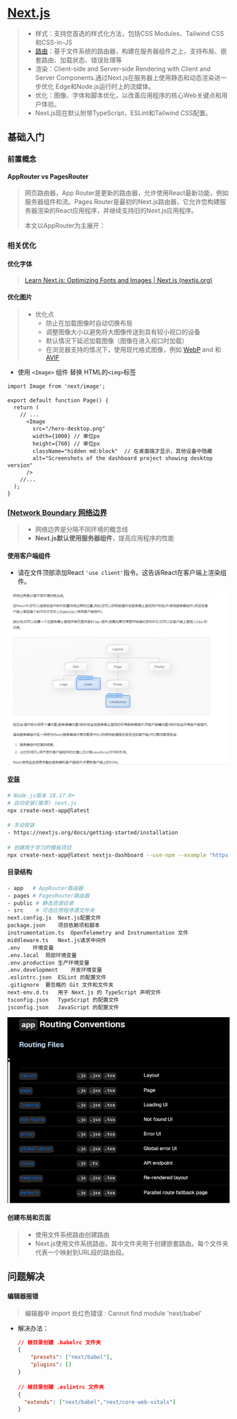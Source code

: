 # [Next.js](https://nextjs.org/)

> - 样式：支持您首选的样式化方法，包括CSS Modules、Tailwind CSS和CSS-in-JS
> - [路由](https://nextjs.org/docs/app/building-your-application/routing)：基于文件系统的路由器，构建在服务器组件之上，支持布局、嵌套路由、加载状态、错误处理等
> - 渲染：Client-side and Server-side Rendering with Client and Server Components.通过Next.js在服务器上使用静态和动态渲染进一步优化 Edge和Node.js运行时上的流媒体。
> - 优化：图像、字体和脚本优化，以改善应用程序的核心Web关键点和用户体验。
> - Next.js现在默认附带TypeScript，ESLint和Tailwind CSS配置。





## 基础入门

### 前置概念

#### AppRouter vs PagesRouter

> 网页路由器，App Router是更新的路由器，允许使用React最新功能，例如服务器组件和流。Pages Router是最初的Next.js路由器，它允许您构建服务器渲染的React应用程序，并继续支持旧的Next.js应用程序。
>
> 本文以AppRouter为主展开：



### 相关优化

#### 优化字体

> [Learn Next.js: Optimizing Fonts and Images | Next.js (nextjs.org)](https://nextjs.org/learn/dashboard-app/optimizing-fonts-images)



#### 优化图片

> - 优化点
>   - 防止在加载图像时自动切换布局
>   - 调整图像大小以避免将大图像传送到具有较小视口的设备
>   - 默认情况下延迟加载图像（图像在进入视口时加载）
>   - 在浏览器支持的情况下，使用现代格式图像，例如 [WebP](https://developer.mozilla.org/en-US/docs/Web/Media/Formats/Image_types#webp) and 和 [AVIF](https://developer.mozilla.org/en-US/docs/Web/Media/Formats/Image_types#avif_image)

- 使用 `<Image>` 组件 替换 HTML的`<img>`标签

```react
import Image from 'next/image';

export default function Page() {
  return (
    // ...
      <Image
        src="/hero-desktop.png"
        width={1000} // 单位px
        height={760} // 单位px
        className="hidden md:block"  // 在桌面端才显示，其他设备中隐藏
        alt="Screenshots of the dashboard project showing desktop version"
      />
    //...
  );
}
```



### [[Network Boundary 网络边界](https://nextjs.org/learn/react-foundations/server-and-client-components#network-boundary)

> - 网络边界是分隔不同环境的概念线
> - **Next.js默认使用服务器组件**，提高应用程序的性能



#### 使用客户端组件

- 请在文件顶部添加React `'use client'`指令。这告诉React在客户端上渲染组件。



![image-20240211132830442](images/NextJS/image-20240211132830442.png)







#### [安装 ](https://nextjs.org/docs/getting-started/installation)

```sh
# Node.js版本 18.17.0+
# 自动安装(推荐) next.js
npx create-next-app@latest

# 手动安装
- https://nextjs.org/docs/getting-started/installation

# 创建用于学习的模板项目
npx create-next-app@latest nextjs-dashboard --use-npm --example "https://github.com/vercel/next-learn/tree/main/dashboard/starter-example"

```





#### 目录结构

```sh
- app	# AppRouter路由器
- pages # PagesRouter路由器
- public # 静态资源目录
- src 	 # 可选应用程序源文件夹
next.config.js	Next.js配置文件
package.json	项目依赖项和脚本
instrumentation.ts	OpenTelemetry and Instrumentation 文件
middleware.ts	Next.js请求中间件
.env	环境变量
.env.local	局部环境变量
.env.production	生产环境变量
.env.development	开发环境变量
.eslintrc.json	ESLint 的配置文件
.gitignore	要忽略的 Git 文件和文件夹
next-env.d.ts	用于 Next.js 的 TypeScript 声明文件
tsconfig.json	TypeScript 的配置文件
jsconfig.json	JavaScript 的配置文件
```

![image-20240207003149030](images/NextJS/image-20240207003149030.png)



#### 创建布局和页面

> - 使用文件系统路由创建路由
> - Next.js使用文件系统路由，其中文件夹用于创建嵌套路由。每个文件夹代表一个映射到URL段的路由段。





## 问题解决

#### 编辑器报错

> 编辑器中 import 处红色错误 : Cannot find module 'next/babel'

- 解决办法：

  ```json
  // 根目录创建 .babelrc 文件夹
  {
      "presets": ["next/babel"],
      "plugins": []
  }
  
  // 根目录创建 .eslintrc 文件夹
  {
    "extends": ["next/babel","next/core-web-vitals"]
  }
  ```

  